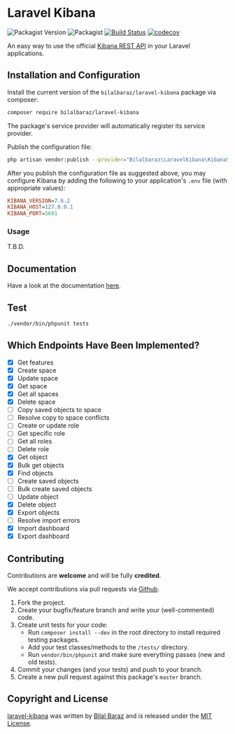 # Laravel Kibana

![Packagist Version](https://img.shields.io/packagist/v/bilalbaraz/laravel-kibana)
![Packagist](https://img.shields.io/packagist/l/bilalbaraz/laravel-kibana)
[![Build Status](https://travis-ci.org/bilalbaraz/laravel-kibana.svg?branch=master)](https://travis-ci.org/bilalbaraz/laravel-kibana)
[![codecov](https://codecov.io/gh/bilalbaraz/laravel-kibana/branch/master/graph/badge.svg)](https://codecov.io/gh/bilalbaraz/laravel-kibana)

An easy way to use the official [Kibana REST API](https://www.elastic.co/guide/en/kibana/7.6/api.html) in your Laravel applications.

## Installation and Configuration
Install the current version of the `bilalbaraz/laravel-kibana` package via composer:

```bash
composer require bilalbaraz/laravel-kibana
```

The package's service provider will automatically register its service provider.

Publish the configuration file:

```bash
php artisan vendor:publish --provider="Bilalbaraz\LaravelKibana\KibanaServiceProvider"
```

After you publish the configuration file as suggested above, you may configure Kibana by adding the following to your application's `.env` file (with appropriate values):

```ini
KIBANA_VERSION=7.6.2
KIBANA_HOST=127.0.0.1
KIBANA_PORT=5601
```

### Usage

T.B.D.

## Documentation

Have a look at the documentation [here](https://bilalbaraz.github.io/laravel-kibana/).

## Test

```bash
./vendor/bin/phpunit tests
```

## Which Endpoints Have Been Implemented?

- [x] Get features
- [x] Create space
- [x] Update space
- [x] Get space
- [x] Get all spaces
- [x] Delete space
- [ ] Copy saved objects to space
- [ ] Resolve copy to space conflicts
- [ ] Create or update role
- [ ] Get specific role
- [ ] Get all roles
- [ ] Delete role
- [x] Get object
- [x] Bulk get objects
- [x] Find objects
- [ ] Create saved objects
- [ ] Bulk create saved objects
- [ ] Update object
- [x] Delete object
- [x] Export objects
- [ ] Resolve import errors
- [x] Import dashboard
- [x] Export dashboard

## Contributing

Contributions are **welcome** and will be fully **credited**.

We accept contributions via pull requests via 
[Github](https://github.com/bilalbaraz/laravel-kibana).

1. Fork the project.
2. Create your bugfix/feature branch and write your (well-commented) code.
3. Create unit tests for your code:
	- Run `composer install --dev` in the root directory to install required testing packages.
	- Add your test classes/methods to the `/tests/` directory.
	- Run `vendor/bin/phpunit` and make sure everything passes (new and old tests).
3. Commit your changes (and your tests) and push to your branch.
4. Create a new pull request against this package's `master` branch.

## Copyright and License

[laravel-kibana](https://github.com/bilalbaraz/laravel-kibana)
was written by [Bilal Baraz](https://github.com/bilalbaraz) and is released under the 
[MIT License](LICENSE.md).
